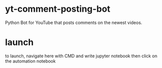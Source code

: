 # yt-comment-posting-bot
Python Bot for YouTube that posts comments on the newest videos.


# launch
to launch, navigate here with CMD and write 
jupyter notebook
then click on the automation notebook
